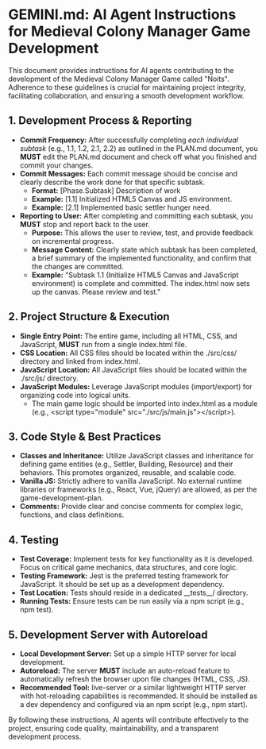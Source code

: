 # **GEMINI.md: AI Agent Instructions for Medieval Colony Manager Game Development**

This document provides instructions for AI agents contributing to the development of the Medieval Colony Manager Game called "Noits". Adherence to these guidelines is crucial for maintaining project integrity, facilitating collaboration, and ensuring a smooth development workflow.

## **1\. Development Process & Reporting**

* **Commit Frequency:** After successfully completing *each individual subtask* (e.g., 1.1, 1.2, 2.1, 2.2) as outlined in the PLAN.md document, you **MUST** edit the PLAN.md document and check off what you finished and commit your changes.  
* **Commit Messages:** Each commit message should be concise and clearly describe the work done for that specific subtask.  
  * **Format:** \[Phase.Subtask\] Description of work  
  * **Example:** \[1.1\] Initialized HTML5 Canvas and JS environment.  
  * **Example:** \[2.1\] Implemented basic settler hunger need.  
* **Reporting to User:** After completing and committing each subtask, you **MUST** stop and report back to the user.  
  * **Purpose:** This allows the user to review, test, and provide feedback on incremental progress.  
  * **Message Content:** Clearly state which subtask has been completed, a brief summary of the implemented functionality, and confirm that the changes are committed.  
  * **Example:** "Subtask 1.1 (Initialize HTML5 Canvas and JavaScript environment) is complete and committed. The index.html now sets up the canvas. Please review and test."

## **2\. Project Structure & Execution**

* **Single Entry Point:** The entire game, including all HTML, CSS, and JavaScript, **MUST** run from a single index.html file.  
* **CSS Location:** All CSS files should be located within the ./src/css/ directory and linked from index.html.  
* **JavaScript Location:** All JavaScript files should be located within the ./src/js/ directory.  
* **JavaScript Modules:** Leverage JavaScript modules (import/export) for organizing code into logical units.  
  * The main game logic should be imported into index.html as a module (e.g., \<script type="module" src="./src/js/main.js"\>\</script\>).

## **3\. Code Style & Best Practices**

* **Classes and Inheritance:** Utilize JavaScript classes and inheritance for defining game entities (e.g., Settler, Building, Resource) and their behaviors. This promotes organized, reusable, and scalable code.  
* **Vanilla JS:** Strictly adhere to vanilla JavaScript. No external runtime libraries or frameworks (e.g., React, Vue, jQuery) are allowed, as per the game-development-plan.  
* **Comments:** Provide clear and concise comments for complex logic, functions, and class definitions.

## **4\. Testing**

* **Test Coverage:** Implement tests for key functionality as it is developed. Focus on critical game mechanics, data structures, and core logic.  
* **Testing Framework:** Jest is the preferred testing framework for JavaScript. It should be set up as a development dependency.  
* **Test Location:** Tests should reside in a dedicated \_\_tests\_\_/ directory.  
* **Running Tests:** Ensure tests can be run easily via a npm script (e.g., npm test).

## **5\. Development Server with Autoreload**

* **Local Development Server:** Set up a simple HTTP server for local development.  
* **Autoreload:** The server **MUST** include an auto-reload feature to automatically refresh the browser upon file changes (HTML, CSS, JS).  
* **Recommended Tool:** live-server or a similar lightweight HTTP server with hot-reloading capabilities is recommended. It should be installed as a dev dependency and configured via an npm script (e.g., npm start).

By following these instructions, AI agents will contribute effectively to the project, ensuring code quality, maintainability, and a transparent development process.